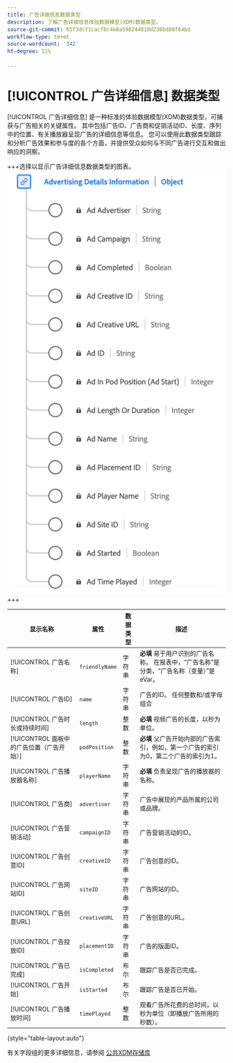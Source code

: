 ```yaml
---
title: 广告详细信息数据类型
description: 了解广告详细信息体验数据模型(XDM)数据类型。
source-git-commit: 65f3dcf1cacfbc4e8a598244810d238bd88f64bd
workflow-type: tm+mt
source-wordcount: '342'
ht-degree: 11%

---
```


# [!UICONTROL 广告详细信息] 数据类型

[!UICONTROL 广告详细信息] 是一种标准的体验数据模型(XDM)数据类型，可捕获与广告相关的关键属性。 其中包括广告ID、广告商和促销活动ID、长度、序列中的位置、有关播放器呈现广告的详细信息等信息。 您可以使用此数据类型跟踪和分析广告效果和参与度的各个方面，并提供受众如何与不同广告进行交互和做出响应的洞察。

+++选择以显示广告详细信息数据类型的图表。
![广告详细信息数据类型的图表。](../images/data-types/advertising-details-information.png)
+++

| 显示名称 | 属性 | 数据类型 | 描述 |
|----------------------------|-----------------|-----------|-----------------------------------------------------------------------------------------------|
| [!UICONTROL 广告名称] | `friendlyName` | 字符串 | **必填** 易于用户识别的广告名称。 在报表中，“广告名称”是分类，“广告名称（变量）”是 eVar。 |
| [!UICONTROL 广告ID] | `name` | 字符串 | 广告的ID。 任何整数和/或字母组合 |
| [!UICONTROL 广告时长或持续时间] | `length` | 整数 | **必填** 视频广告的长度，以秒为单位。 |
| [!UICONTROL 面板中的广告位置（广告开始）] | `podPosition` | 整数 | **必填** 父广告开始内部的广告索引，例如，第一个广告的索引为0，第二个广告的索引为1。 |
| [!UICONTROL 广告播放器名称] | `playerName` | 字符串 | **必填** 负责呈现广告的播放器的名称。 |
| [!UICONTROL 广告商] | `advertiser` | 字符串 | 广告中展现的产品所属的公司或品牌。 |
| [!UICONTROL 广告营销活动] | `campaignID` | 字符串 | 广告营销活动的ID。 |
| [!UICONTROL 广告创意ID] | `creativeID` | 字符串 | 广告创意的ID。 |
| [!UICONTROL 广告网站ID] | `siteID` | 字符串 | 广告网站的ID。 |
| [!UICONTROL 广告创意URL] | `creativeURL` | 字符串 | 广告创意的URL。 |
| [!UICONTROL 广告投放ID] | `placementID` | 字符串 | 广告的版面ID。 |
| [!UICONTROL 广告已完成] | `isCompleted` | 布尔 | 跟踪广告是否已完成。 |
| [!UICONTROL 广告开始] | `isStarted` | 布尔 | 跟踪广告是否已开始。 |
| [!UICONTROL 广告播放时间] | `timePlayed` | 整数 | 观看广告所花费的总时间，以秒为单位（即播放广告所用的秒数）。 |

{style="table-layout:auto"}

有关字段组的更多详细信息，请参阅 [公共XDM存储库](https://github.com/adobe/xdm/blob/master/components/datatypes/advertisingdetails.schema.json)
